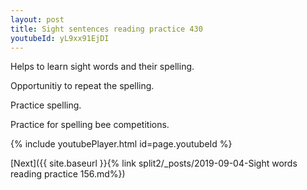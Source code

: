 ```yaml
---
layout: post
title: Sight sentences reading practice 430
youtubeId: yL9xx91EjDI
---
```

 
 
Helps to learn sight words and their spelling.

Opportunitiy to repeat the spelling. 

Practice spelling. 
 
Practice for spelling bee competitions. 
 
{% include youtubePlayer.html id=page.youtubeId %}
 
 

[Next]({{ site.baseurl }}{% link  split2/_posts/2019-09-04-Sight words reading practice 156.md%})
 
